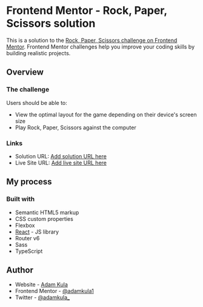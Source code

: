 # Frontend Mentor - Rock, Paper, Scissors solution

This is a solution to the [Rock, Paper, Scissors challenge on Frontend Mentor](https://www.frontendmentor.io/challenges/rock-paper-scissors-game-pTgwgvgH). Frontend Mentor challenges help you improve your coding skills by building realistic projects. 
## Overview

### The challenge

Users should be able to:

- View the optimal layout for the game depending on their device's screen size
- Play Rock, Paper, Scissors against the computer

### Links

- Solution URL: [Add solution URL here](https://github.com/adamkula1/Game-RPS)
- Live Site URL: [Add live site URL here](https://gamerps.netlify.app/)

## My process

### Built with

- Semantic HTML5 markup
- CSS custom properties
- Flexbox
- [React](https://reactjs.org/) - JS library
- Router v6
- Sass
- TypeScript
## Author

- Website - [Adam Kula](https://www.adamkula.sk)
- Frontend Mentor - [@adamkula1](https://www.frontendmentor.io/profile/adamkula1)
- Twitter - [@adamkula_](https://www.twitter.com/adamkula_)